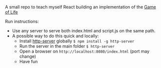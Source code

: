 A small repo to teach myself React  building an implementation of the [Game of Life](https://en.wikipedia.org/wiki/Conway%27s_Game_of_Life)

Run instructions:
* Use any server to serve both index.html and script.js on the same path.
* A possible way to do this quick and locally:
  * Install [http-server](https://www.npmjs.com/package/http-server) globally `$ npm install -g http-server`
  * Run the server in the main folder `$ http-server`
  * Open a browser on `http://localhost:8080/index.html` (port may change)
  * Have fun
